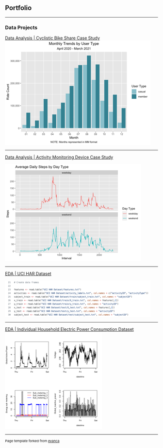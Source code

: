 ## Portfolio

---

### Data Projects 

[Data Analysis | Cyclistic Bike Share Case Study](/bikesharing)
<img src="images/cyclistic_graph.png?raw=true"/>

---
[Data Analysis | Activity Monitoring Device Case Study](/healthdata)

<img src="images/fitbit.png?raw=true"/>

---
[EDA | UCI HAR Dataset](/EDA_tidydata)

<img src="images/uci_har.png?raw=true"/>

---
[EDA | Individual Household Electric Power Consumption Dataset](/EDA_project1)
<img src="images/EDA_project1.png?raw=true"/>

---
<p style="font-size:11px">Page template forked from <a href="https://github.com/evanca/quick-portfolio">evanca</a></p>
<!-- Remove above link if you don't want to attibute -->
